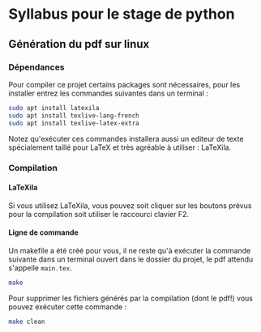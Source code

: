 # Syllabus pour le stage de python

## Génération du pdf sur linux
### Dépendances
Pour compiler ce projet certains packages sont nécessaires, pour les installer entrez les commandes suivantes dans un terminal :
```Bash
sudo apt install latexila
sudo apt install texlive-lang-french
sudo apt install texlive-latex-extra
```
Notez qu'exécuter ces commandes installera aussi un editeur de texte spécialement taillé pour LaTeX et très agréable à utiliser : LaTeXila.

### Compilation
#### LaTeXila
Si vous utilisez LaTeXila, vous pouvez soit cliquer sur les boutons prévus pour la compilation soit utiliser le raccourci clavier F2.
#### Ligne de commande
Un makefile a été créé pour vous, il ne reste qu'à exécuter la commande suivante dans un terminal ouvert dans le dossier du projet, le pdf attendu s'appelle `main.tex`.
```Bash
make
```

Pour supprimer les fichiers générés par la compilation (dont le pdf!) vous pouvez exécuter cette commande :
```Bash
make clean
```
